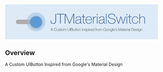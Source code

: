 ![JTMaterialSwitch](Docs/JTMaterialSwitch_Title.png)

## Overview
A Custom UIButton Inspired from Google's Material Design

